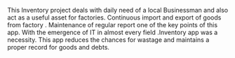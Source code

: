 This Inventory project deals with daily need of a local
Businessman and also act as a useful asset for factories.
Continuous import and export of goods from factory .
Maintenance of regular report one of the key points of
this app. With the emergence of IT in almost every field
.Inventory app was a necessity. This app reduces the
chances for wastage and maintains a proper record for
goods and debts.
